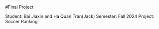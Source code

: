 #Final Project

Student: Bai Jiaxin and Ha Quan Tran(Jack)
Semester: Fall 2024
Project: Soccer Ranking 
